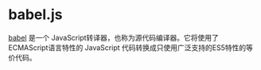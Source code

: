 # babel.js

[babel](https://babeljs.io/) 是一个 JavaScript转译器，也称为源代码编译器。它将使用了 ECMAScript语言特性的 JavaScript 代码转换成只使用广泛支持的ES5特性的等价代码。